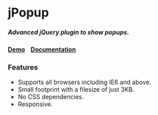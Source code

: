 # jPopup
##### Advanced jQuery plugin to show popups.
#### [Demo](http://jpopup.seapip.com/)&nbsp;&nbsp;&nbsp;&nbsp;[Documentation](http://jpopup.seapip.com/)

### Features
- Supports all browsers including IE6 and above.
- Small footprint with a filesize of just 3KB.
- No CSS dependencies.
- Responsive.
